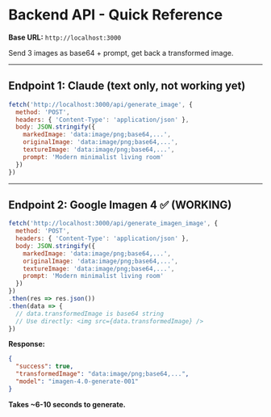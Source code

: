 # Backend API - Quick Reference

**Base URL:** `http://localhost:3000`

Send 3 images as base64 + prompt, get back a transformed image.

---

## Endpoint 1: Claude (text only, not working yet)
```javascript
fetch('http://localhost:3000/api/generate_image', {
  method: 'POST',
  headers: { 'Content-Type': 'application/json' },
  body: JSON.stringify({
    markedImage: 'data:image/png;base64,...',
    originalImage: 'data:image/png;base64,...',
    textureImage: 'data:image/png;base64,...',
    prompt: 'Modern minimalist living room'
  })
})
```

---

## Endpoint 2: Google Imagen 4 ✅ (WORKING)
```javascript
fetch('http://localhost:3000/api/generate_imagen_image', {
  method: 'POST',
  headers: { 'Content-Type': 'application/json' },
  body: JSON.stringify({
    markedImage: 'data:image/png;base64,...',
    originalImage: 'data:image/png;base64,...',
    textureImage: 'data:image/png;base64,...',
    prompt: 'Modern minimalist living room'
  })
})
.then(res => res.json())
.then(data => {
  // data.transformedImage is base64 string
  // Use directly: <img src={data.transformedImage} />
})
```

**Response:**
```json
{
  "success": true,
  "transformedImage": "data:image/png;base64,...",
  "model": "imagen-4.0-generate-001"
}
```

**Takes ~6-10 seconds to generate.**
